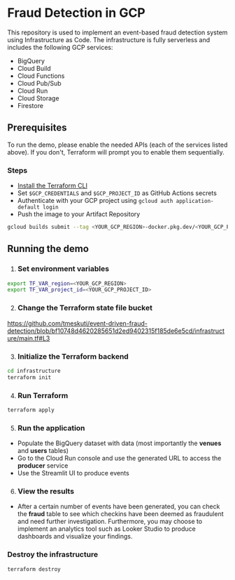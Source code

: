# Fraud Detection in GCP
This repository is used to implement an event-based fraud detection system using Infrastructure as Code. The infrastructure is fully serverless and includes the following GCP services:

- BigQuery
- Cloud Build
- Cloud Functions
- Cloud Pub/Sub
- Cloud Run
- Cloud Storage
- Firestore

## Prerequisites
To run the demo, please enable the needed APIs (each of the services listed above). If you don't, Terraform will prompt you to enable them sequentially.

### Steps
- [Install the Terraform CLI](https://developer.hashicorp.com/terraform/tutorials/aws-get-started/install-cli)
- Set `$GCP_CREDENTIALS` and `$GCP_PROJECT_ID` as GitHub Actions secrets
- Authenticate with your GCP project using `gcloud auth application-default login`
- Push the image to your Artifact Repository
```bash 
gcloud builds submit --tag <YOUR_GCP_REGION>-docker.pkg.dev/<YOUR_GCP_PROJECT_ID>/fraud-detection/event-producer`
```

## Running the demo
1. ### Set environment variables
```bash
export TF_VAR_region=<YOUR_GCP_REGION>
export TF_VAR_project_id=<YOUR_GCP_PROJECT_ID>
```
2. ### Change the Terraform state file bucket 
https://github.com/tmeskuti/event-driven-fraud-detection/blob/bf10748d4620285651d2ed9402315f185de6e5cd/infrastructure/main.tf#L3

3. ### Initialize the Terraform backend
```bash
cd infrastructure
terraform init
```

4. ### Run Terraform
```bash 
terraform apply
```

5. ### Run the application
- Populate the BigQuery dataset with data (most importantly the **venues** and **users** tables)
- Go to the Cloud Run console and use the generated URL to access the **producer** service
- Use the Streamlit UI to produce events

6. ### View the results
- After a certain number of events have been generated, you can check the **fraud** table to see which checkins have been deemed as fraudulent and need further investigation. Furthermore, you may choose to implement an analytics tool such as Looker Studio to produce dashboards and visualize your findings.

### Destroy the infrastructure
```bash 
terraform destroy
```